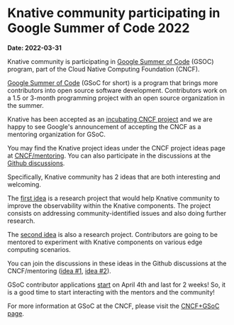 # Knative community participating in Google Summer of Code 2022

**Date: 2022-03-31**

Knative community is participating in [Google Summer of Code](https://summerofcode.withgoogle.com/) (GSOC) program, part of the Cloud Native Computing Foundation (CNCF).

[Google Summer of Code](https://summerofcode.withgoogle.com/) (GSoC for short) is a program that brings more contributors into open
source software development. Contributors work on a 1.5 or 3-month programming project with an open source
organization in the summer.

Knative has been accepted as an [incubating CNCF project](https://knative.dev/blog/steering/cncf/) and we are happy to see Google's announcement of accepting the CNCF as a mentoring organization for GSoC.


You may find the Knative project ideas under the CNCF project ideas page at [CNCF/mentoring](https://github.com/cncf/mentoring/blob/main/summerofcode/2022.md#knative). You can also participate in the discussions at the [Github discussions](https://github.com/cncf/mentoring/discussions).

Specifically, Knative community has 2 ideas that are both interesting and welcoming.

The [first idea](https://github.com/cncf/mentoring/blob/main/summerofcode/2022.md#improve-knative-eventing-end-to-end-observability-by-addressing-top-issues-identified-by-community) is a research project that would help Knative community to improve the observability within the Knative components. The project consists on addressing community-identified issues and also doing further research.

The [second idea](https://github.com/cncf/mentoring/blob/main/summerofcode/2022.md#make-knative-running-on-edge) is also a research project. Contributors are going to be mentored to experiment with Knative components on various edge computing scenarios.

You can join the discussions in these ideas in the Github discussions at the CNCF/mentoring ([idea #1](https://github.com/cncf/mentoring/discussions/618), [idea #2](https://github.com/cncf/mentoring/discussions/619)).

GSoC contributor applications [start](https://developers.google.com/open-source/gsoc/timeline) on April 4th and last for 2 weeks! So, it is a good time to start interacting with the mentors and the community!

For more information at GSoC at the CNCF, please visit the [CNCF+GSoC page](https://github.com/cncf/mentoring/tree/main/summerofcode).
